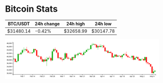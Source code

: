 # Bitcoin Stats

BTC/USDT|24h change|24h high|24h low|
|---|---|---|---|
|$31480.14|-0.42%|$32658.99|$30147.78|

<img src="./chart.svg">
